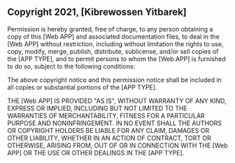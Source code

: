 ## Copyright 2021, [Kibrewossen Yitbarek]

Permission is hereby granted, free of charge, to any person obtaining a copy of this [Web APP] and associated documentation files, to deal in the [Web APP] without restriction, including without limitation the rights to use, copy, modify, merge, publish, distribute, sublicense, and/or sell copies of the [APP TYPE], and to permit persons to whom the [Web APP] is furnished to do so, subject to the following conditions:

The above copyright notice and this permission notice shall be included in all copies or substantial portions of the [APP TYPE].

THE [Web APP] IS PROVIDED "AS IS", WITHOUT WARRANTY OF ANY KIND, EXPRESS OR IMPLIED, INCLUDING BUT NOT LIMITED TO THE WARRANTIES OF MERCHANTABILITY, FITNESS FOR A PARTICULAR PURPOSE AND NONINFRINGEMENT. IN NO EVENT SHALL THE AUTHORS OR COPYRIGHT HOLDERS BE LIABLE FOR ANY CLAIM, DAMAGES OR OTHER LIABILITY, WHETHER IN AN ACTION OF CONTRACT, TORT OR OTHERWISE, ARISING FROM, OUT OF OR IN CONNECTION WITH THE [Web APP] OR THE USE OR OTHER DEALINGS IN THE [APP TYPE].
